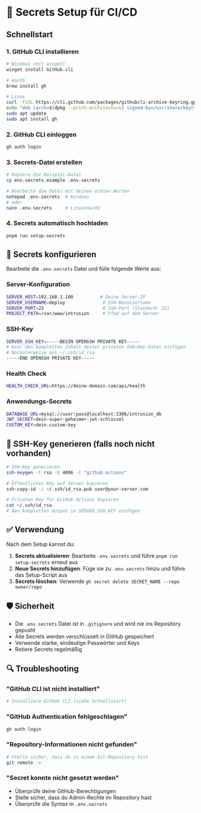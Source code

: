 # 🔐 Secrets Setup für CI/CD

## Schnellstart

### 1. GitHub CLI installieren
```bash
# Windows (mit winget)
winget install GitHub.cli

# macOS
brew install gh

# Linux
curl -fsSL https://cli.github.com/packages/githubcli-archive-keyring.gpg | sudo dd of=/usr/share/keyrings/githubcli-archive-keyring.gpg
echo "deb [arch=$(dpkg --print-architecture) signed-by=/usr/share/keyrings/githubcli-archive-keyring.gpg] https://cli.github.com/packages stable main" | sudo tee /etc/apt/sources.list.d/github-cli.list > /dev/null
sudo apt update
sudo apt install gh
```

### 2. GitHub CLI einloggen
```bash
gh auth login
```

### 3. Secrets-Datei erstellen
```bash
# Kopiere die Beispiel-Datei
cp env.secrets.example .env.secrets

# Bearbeite die Datei mit deinen echten Werten
notepad .env.secrets  # Windows
# oder
nano .env.secrets     # Linux/macOS
```

### 4. Secrets automatisch hochladen
```bash
pnpm run setup-secrets
```

## 📝 Secrets konfigurieren

Bearbeite die `.env.secrets` Datei und fülle folgende Werte aus:

### Server-Konfiguration
```bash
SERVER_HOST=192.168.1.100          # Deine Server-IP
SERVER_USERNAME=deploy              # SSH-Benutzername
SERVER_PORT=22                      # SSH-Port (Standard: 22)
PROJECT_PATH=/var/www/intrusion     # Pfad auf dem Server
```

### SSH-Key
```bash
SERVER_SSH_KEY=-----BEGIN OPENSSH PRIVATE KEY-----
# Hier den kompletten Inhalt deiner privaten SSH-Key-Datei einfügen
# Normalerweise aus ~/.ssh/id_rsa
-----END OPENSSH PRIVATE KEY-----
```

### Health Check
```bash
HEALTH_CHECK_URL=https://deine-domain.com/api/health
```

### Anwendungs-Secrets
```bash
DATABASE_URL=mysql://user:pass@localhost:3306/intrusion_db
JWT_SECRET=dein-super-geheimer-jwt-schlüssel
CUSTOM_KEY=dein-custom-key
```

## 🔧 SSH-Key generieren (falls noch nicht vorhanden)

```bash
# SSH-Key generieren
ssh-keygen -t rsa -b 4096 -C "github-actions"

# Öffentlichen Key auf Server kopieren
ssh-copy-id -i ~/.ssh/id_rsa.pub user@your-server.com

# Privaten Key für GitHub Actions kopieren
cat ~/.ssh/id_rsa
# Den kompletten Output in SERVER_SSH_KEY einfügen
```

## ✅ Verwendung

Nach dem Setup kannst du:

1. **Secrets aktualisieren**: Bearbeite `.env.secrets` und führe `pnpm run setup-secrets` erneut aus
2. **Neue Secrets hinzufügen**: Füge sie zu `.env.secrets` hinzu und führe das Setup-Script aus
3. **Secrets löschen**: Verwende `gh secret delete SECRET_NAME --repo owner/repo`

## 🛡️ Sicherheit

- Die `.env.secrets` Datei ist in `.gitignore` und wird nie ins Repository gepusht
- Alle Secrets werden verschlüsselt in GitHub gespeichert
- Verwende starke, eindeutige Passwörter und Keys
- Rotiere Secrets regelmäßig

## 🔍 Troubleshooting

### "GitHub CLI ist nicht installiert"
```bash
# Installiere GitHub CLI (siehe Schnellstart)
```

### "GitHub Authentication fehlgeschlagen"
```bash
gh auth login
```

### "Repository-Informationen nicht gefunden"
```bash
# Stelle sicher, dass du in einem Git-Repository bist
git remote -v
```

### "Secret konnte nicht gesetzt werden"
- Überprüfe deine GitHub-Berechtigungen
- Stelle sicher, dass du Admin-Rechte im Repository hast
- Überprüfe die Syntax in `.env.secrets` 